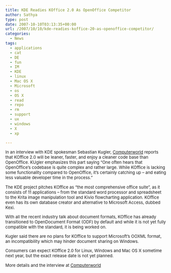```yaml
---
title: KDE Readies KOffice 2.0 As OpenOffice Competitor
author: Sathya
type: post
date: 2007-10-10T03:13:35+00:00
url: /2007/10/10/kde-readies-koffice-20-as-openoffice-competitor/
categories:
  - News
tags:
  - applications
  - cat
  - DE
  - fun
  - IM
  - KDE
  - linux
  - Mac OS X
  - Microsoft
  - os
  - OS X
  - read
  - repo
  - rm
  - support
  - ux
  - windows
  - X
  - xp

---
```

<font size="2">In an interview with KDE spokesman Sebastian Kugler, <a href="http://www.computerworld.com.au/index.php/id;1596080362;pp;2">Computerworld</a> reports that KOffice 2.0 will be leaner, faster, and enjoy a cleaner code base than OpenOffice. KUgler emphasizes this part saying &#8220;One often hears that OpenOffice&#8217;s codebase is quite complex and rather large. While KOffice is lacking some functionality compared to OpenOffice, it&#8217;s certainly catching up &#8211; and eating less valuable developer time in the process.&#8221;</p> 

<p class="storybody">
  The KDE project pitches KOffice as &#8220;the most comprehensive office suite&#8221;, as it consists of 11 applications &#8211; from the standard word processor and spreadsheet to the Krita image manipulation tool and Kivio flowcharting application. KOffice even has its own database creator and alternative to Microsoft Access, dubbed Kexi.
</p>

<p class="storybody">
  With all the recent industry talk about document formats, KOffice has already transitioned to OpenDocument Format (ODF) by default and while it is not yet fully compatible with the standard, it is being worked on.
</p>

<p>
  Kugler said there are no plans for KOffice to support Microsoft&#8217;s OOXML format, an incompatibility which may hinder document sharing on Windows.
</p>

<p>
  Consumers can expect KOffice 2.0 for Linux, Windows and Mac OS X sometime next year, but the exact release date is not yet planned.
</p>

<p>
  More details and the interview at <a href="http://www.computerworld.com.au/index.php/id;1596080362;pp;1">Computerworld </a></font>
</p>